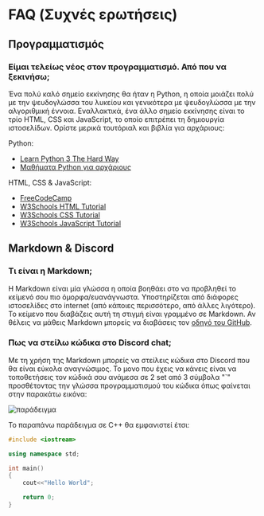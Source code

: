# FAQ (Συχνές ερωτήσεις)

## Προγραμματισμός
### Είμαι τελείως νέος στον προγραμματισμό. Από που να ξεκινήσω;
Ένα πολύ καλό σημείο εκκίνησης θα ήταν η Python, η οποία μοιάζει πολύ με την ψευδογλώσσα του λυκείου και
γενικότερα με ψευδογλώσσα με την αλγοριθμική έννοια. Εναλλακτικά, ένα άλλο σημείο εκκίνησης είναι το τρίο HTML, CSS
και JavaScript, το οποίο επιτρέπει τη δημιουργία ιστοσελίδων. Ορίστε μερικά τουτόριαλ και βιβλία για αρχάριους:

Python:

- [Learn Python 3 The Hard Way](https://learnpythonthehardway.org/python3/)
- [Μαθήματα Python για αρχάριους](https://www.youtube.com/watch?v=fXAPSUtK43Q)

HTML, CSS & JavaScript:

- [FreeCodeCamp](https://www.freecodecamp.org/)
- [W3Schools HTML Tutorial](https://www.w3schools.com/html/default.asp)
- [W3Schools CSS Tutorial](https://www.w3schools.com/css/default.asp)
- [W3Schools JavaScript Tutorial](https://www.w3schools.com/js/default.asp)


## Markdown & Discord
### Τι είναι η Markdown;
Η Markdown είναι μία γλώσσα η οποία βοηθάει στο να προβληθεί το κείμενό σου πιο όμορφα/ευανάγνωστα. Υποστηρίζεται από διάφορες ιστοσελίδες στο internet (από κάποιες περισσότερο, από άλλες λιγότερο). Το κείμενο που διαβάζεις αυτή τη στιγμή είναι γραμμένο σε Markdown. Αν θέλεις να μάθεις Markdown μπορείς να διαβάσεις τον [οδηγό του GitHub](https://guides.github.com/features/mastering-markdown/).
### Πως να στείλω κώδικα στο Discord chat;
Με τη χρήση της Markdown μπορείς να στείλεις κώδικα στο Discord που θα είναι εύκολα αναγνώσιμος. Το μονο που έχεις να κάνεις είναι να τοποθετήσεις τον κώδικά σου ανάμεσα σε 2 set από 3 σύμβολα "`" προσθέτοντας την γλώσσα προγραμματισμού του κώδικα όπως φαίνεται στην παρακάτω εικόνα:

![παράδειγμα](https://cdn.discordapp.com/attachments/774253435507179560/791318579681165322/Screenshot_from_2020-12-23_16-55-46.png)

Το παραπάνω παράδειγμα σε C++ θα εμφανιστεί έτσι:  

```c++
#include <iostream>

using namespace std;

int main()
{
    cout<<"Hello World";

    return 0;
}
```
